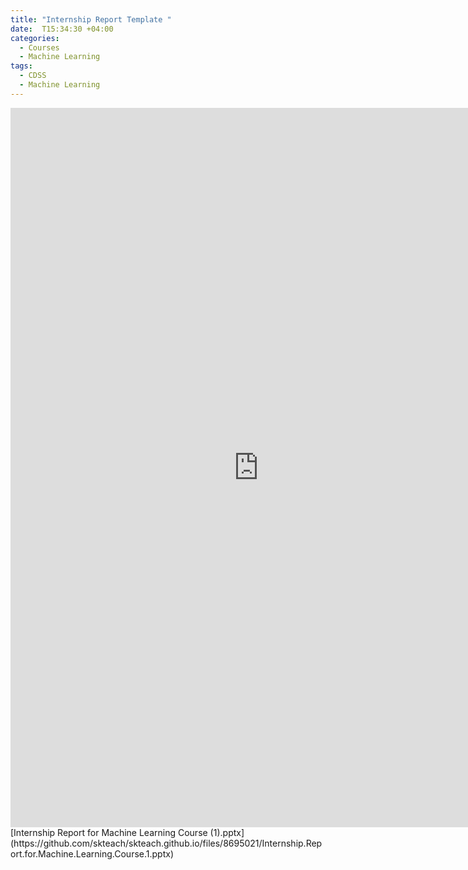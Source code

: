 ```yaml
---
title: "Internship Report Template "
date:  T15:34:30 +04:00
categories:
  - Courses
  - Machine Learning
tags:
  - CDSS
  - Machine Learning
---
```


<iframe src="https://docs.google.com/presentation/d/e/2PACX-1vSzTfjBD7r-_9uIiGGswWVueEuAkMY232v6svsm70_FupgFDavXoq-fwD-vgtJtuqOtxi_FNCKaTuWH/embed?start=true&loop=true&delayms=30000" frameborder="0" width="794" height="1151" allowfullscreen="true" mozallowfullscreen="true" webkitallowfullscreen="true"></iframe>
[Internship Report for Machine Learning Course (1).pptx](https://github.com/skteach/skteach.github.io/files/8695021/Internship.Report.for.Machine.Learning.Course.1.pptx)

